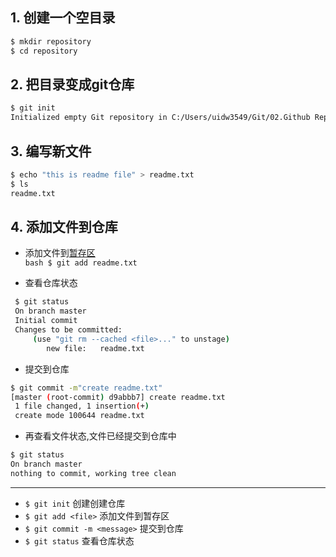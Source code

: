 
## 1. 创建一个空目录
```bash
$ mkdir repository
$ cd repository
```
## 2. 把目录变成git仓库
```bash
$ git init
Initialized empty Git repository in C:/Users/uidw3549/Git/02.Github Repository/repository/.git/
```
## 3. 编写新文件
```bash
$ echo "this is readme file" > readme.txt
$ ls
readme.txt
```
## 4. 添加文件到仓库
   - 添加文件到[暂存区](/staging) 	
	```bash
	$ git add readme.txt 
    ```
    
   - 查看仓库状态
   ```bash
	$ git status
	On branch master
	Initial commit
	Changes to be committed:
		(use "git rm --cached <file>..." to unstage)
		   new file:   readme.txt
   ```
   - 提交到仓库
   ```bash
   $ git commit -m"create readme.txt"
   [master (root-commit) d9abbb7] create readme.txt
    1 file changed, 1 insertion(+)
    create mode 100644 readme.txt
   ```
   - 再查看文件状态,文件已经提交到仓库中
   ```bash
   $ git status
On branch master
nothing to commit, working tree clean
   ```

***
* ``` $ git init ``` 创建创建仓库
*  ``` $ git add <file> ``` 添加文件到暂存区
*  ``` $ git commit -m <message> ``` 提交到仓库
*  ``` $ git status ``` 查看仓库状态
